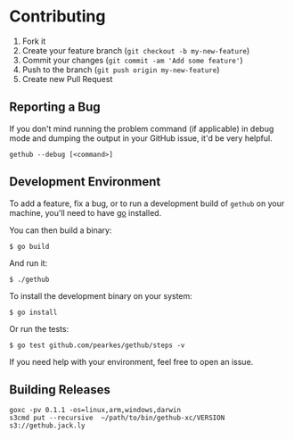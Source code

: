 # Contributing

1. Fork it
2. Create your feature branch (`git checkout -b my-new-feature`)
3. Commit your changes (`git commit -am 'Add some feature'`)
4. Push to the branch (`git push origin my-new-feature`)
5. Create new Pull Request

## Reporting a Bug

If you don't mind running the problem command (if applicable) in debug
mode and dumping the output in your GitHub issue, it'd be very helpful.

    gethub --debug [<command>]

## Development Environment

To add a feature, fix a bug, or to run a development build of `gethub`
on your machine, you'll need to have [go](http://golang.org/) installed.

You can then build a binary:

    $ go build

And run it:

    $ ./gethub

To install the development binary on your system:

    $ go install

Or run the tests:

    $ go test github.com/pearkes/gethub/steps -v

If you need help with your environment, feel free to open an issue.


## Building Releases

    goxc -pv 0.1.1 -os=linux,arm,windows,darwin
    s3cmd put --recursive  ~/path/to/bin/gethub-xc/VERSION s3://gethub.jack.ly
